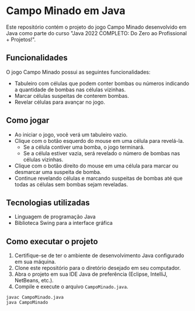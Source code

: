 # Campo Minado em Java

Este repositório contém o projeto do jogo Campo Minado desenvolvido em Java como parte do curso "Java 2022 COMPLETO: Do Zero ao Profissional + Projetos!".

## Funcionalidades

O jogo Campo Minado possui as seguintes funcionalidades:

- Tabuleiro com células que podem conter bombas ou números indicando a quantidade de bombas nas células vizinhas.
- Marcar células suspeitas de conterem bombas.
- Revelar células para avançar no jogo.

## Como jogar

- Ao iniciar o jogo, você verá um tabuleiro vazio.
- Clique com o botão esquerdo do mouse em uma célula para revelá-la.
  - Se a célula contiver uma bomba, o jogo terminará.
  - Se a célula estiver vazia, será revelado o número de bombas nas células vizinhas.
- Clique com o botão direito do mouse em uma célula para marcar ou desmarcar uma suspeita de bomba.
- Continue revelando células e marcando suspeitas de bombas até que todas as células sem bombas sejam reveladas.

## Tecnologias utilizadas

- Linguagem de programação Java
- Biblioteca Swing para a interface gráfica

## Como executar o projeto

1. Certifique-se de ter o ambiente de desenvolvimento Java configurado em sua máquina.
2. Clone este repositório para o diretório desejado em seu computador.
3. Abra o projeto em sua IDE Java de preferência (Eclipse, IntelliJ, NetBeans, etc.).
4. Compile e execute o arquivo `CampoMinado.java`.

```shell
javac CampoMinado.java
java CampoMinado
```